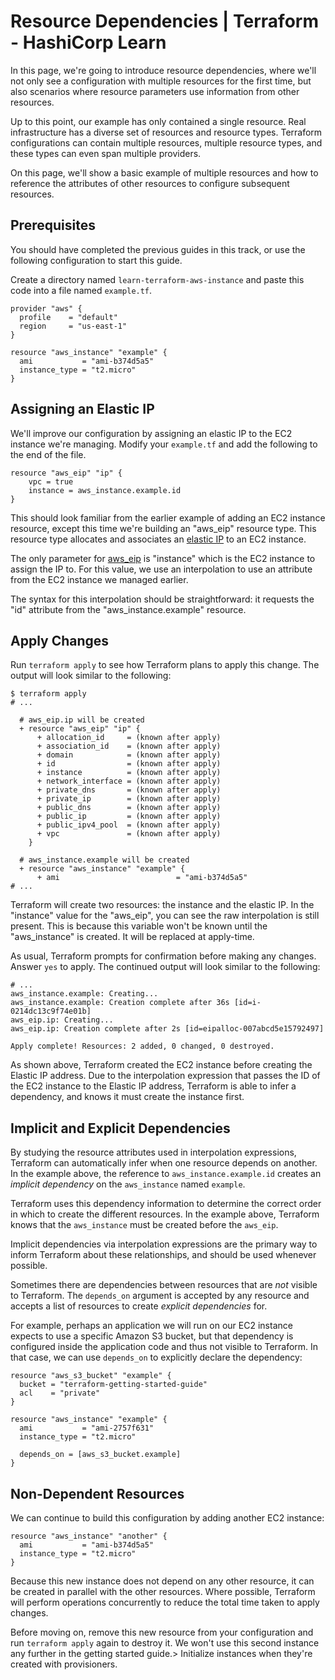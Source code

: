 # Resource Dependencies | Terraform - HashiCorp Learn

In this page, we're going to introduce resource dependencies, where we'll not
only see a configuration with multiple resources for the first time, but also
scenarios where resource parameters use information from other resources.

Up to this point, our example has only contained a single resource. Real
infrastructure has a diverse set of resources and resource types. Terraform
configurations can contain multiple resources, multiple resource types, and
these types can even span multiple providers.

On this page, we'll show a basic example of multiple resources and how to
reference the attributes of other resources to configure subsequent resources.

## Prerequisites

You should have completed the previous guides in this track, or use the
following configuration to start this guide.

Create a directory named `learn-terraform-aws-instance` and paste this code
into a file named `example.tf`.

    provider "aws" {
      profile    = "default"
      region     = "us-east-1"
    }
    
    resource "aws_instance" "example" {
      ami           = "ami-b374d5a5"
      instance_type = "t2.micro"
    }
    

## Assigning an Elastic IP

We'll improve our configuration by assigning an elastic IP to the EC2 instance
we're managing. Modify your `example.tf` and add the following to the end of
the file.

    resource "aws_eip" "ip" {
        vpc = true
        instance = aws_instance.example.id
    }
    

This should look familiar from the earlier example of adding an EC2 instance
resource, except this time we're building an "aws\_eip" resource type. This
resource type allocates and associates an [elastic
IP](https://docs.aws.amazon.com/AWSEC2/latest/UserGuide/elastic-ip-addresses-eip.html)
to an EC2 instance.

The only parameter for
[aws\_eip](https://www.terraform.io/docs/providers/aws/r/eip.html) is
"instance" which is the EC2 instance to assign the IP to. For this value, we
use an interpolation to use an attribute from the EC2 instance we managed
earlier.

The syntax for this interpolation should be straightforward: it requests the
"id" attribute from the "aws\_instance.example" resource.

## Apply Changes

Run `terraform apply` to see how Terraform plans to apply this change. The
output will look similar to the following:

    $ terraform apply
    # ...
    
      # aws_eip.ip will be created
      + resource "aws_eip" "ip" {
          + allocation_id     = (known after apply)
          + association_id    = (known after apply)
          + domain            = (known after apply)
          + id                = (known after apply)
          + instance          = (known after apply)
          + network_interface = (known after apply)
          + private_dns       = (known after apply)
          + private_ip        = (known after apply)
          + public_dns        = (known after apply)
          + public_ip         = (known after apply)
          + public_ipv4_pool  = (known after apply)
          + vpc               = (known after apply)
        }
    
      # aws_instance.example will be created
      + resource "aws_instance" "example" {
          + ami                          = "ami-b374d5a5"
    # ...
    

Terraform will create two resources: the instance and the elastic IP. In the
"instance" value for the "aws\_eip", you can see the raw interpolation is still
present. This is because this variable won't be known until the "aws\_instance"
is created. It will be replaced at apply-time.

As usual, Terraform prompts for confirmation before making any changes. Answer
`yes` to apply. The continued output will look similar to the following:

    # ...
    aws_instance.example: Creating...
    aws_instance.example: Creation complete after 36s [id=i-0214dc13c9f74e01b]
    aws_eip.ip: Creating...
    aws_eip.ip: Creation complete after 2s [id=eipalloc-007abcd5e15792497]
    
    Apply complete! Resources: 2 added, 0 changed, 0 destroyed.
    
As shown above, Terraform created the EC2 instance before creating the Elastic
IP address. Due to the interpolation expression that passes the ID of the EC2
instance to the Elastic IP address, Terraform is able to infer a dependency,
and knows it must create the instance first.

## Implicit and Explicit Dependencies

By studying the resource attributes used in interpolation expressions,
Terraform can automatically infer when one resource depends on another. In the
example above, the reference to `aws_instance.example.id` creates an _implicit
dependency_ on the `aws_instance` named `example`.

Terraform uses this dependency information to determine the correct order in
which to create the different resources. In the example above, Terraform knows
that the `aws_instance` must be created before the `aws_eip`.

Implicit dependencies via interpolation expressions are the primary way to
inform Terraform about these relationships, and should be used whenever
possible.

Sometimes there are dependencies between resources that are _not_ visible to
Terraform. The `depends_on` argument is accepted by any resource and accepts a
list of resources to create _explicit dependencies_ for.

For example, perhaps an application we will run on our EC2 instance expects to
use a specific Amazon S3 bucket, but that dependency is configured inside the
application code and thus not visible to Terraform. In that case, we can use
`depends_on` to explicitly declare the dependency:

    resource "aws_s3_bucket" "example" {
      bucket = "terraform-getting-started-guide"
      acl    = "private"
    }
    
    resource "aws_instance" "example" {
      ami           = "ami-2757f631"
      instance_type = "t2.micro"
      
      depends_on = [aws_s3_bucket.example]
    }
    

## Non-Dependent Resources

We can continue to build this configuration by adding another EC2 instance:

    resource "aws_instance" "another" {
      ami           = "ami-b374d5a5"
      instance_type = "t2.micro"
    }

Because this new instance does not depend on any other resource, it can be
created in parallel with the other resources. Where possible, Terraform will
perform operations concurrently to reduce the total time taken to apply
changes.

Before moving on, remove this new resource from your configuration and run
`terraform apply` again to destroy it. We won't use this second instance any
further in the getting started guide.> Initialize instances when they're
created with provisioners.
